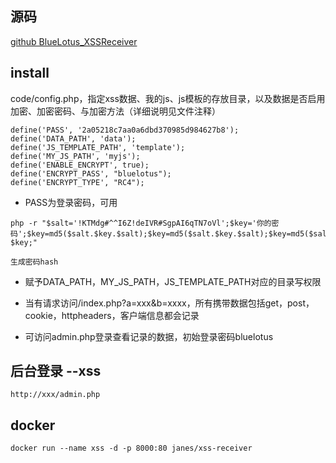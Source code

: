 
## 源码

[github BlueLotus_XSSReceiver][1]

## install

code/config.php，指定xss数据、我的js、js模板的存放目录，以及数据是否启用加密、加密密码、与加密方法（详细说明见文件注释）

```
define('PASS', '2a05218c7aa0a6dbd370985d984627b8');
define('DATA_PATH', 'data');
define('JS_TEMPLATE_PATH', 'template');
define('MY_JS_PATH', 'myjs');
define('ENABLE_ENCRYPT', true);
define('ENCRYPT_PASS', "bluelotus");
define('ENCRYPT_TYPE', "RC4");
```

* PASS为登录密码，可用

```
php -r "$salt='!KTMdg#^^I6Z!deIVR#SgpAI6qTN7oVl';$key='你的密码';$key=md5($salt.$key.$salt);$key=md5($salt.$key.$salt);$key=md5($salt.$key.$salt);echo $key;"

生成密码hash
```

* 赋予DATA_PATH，MY_JS_PATH，JS_TEMPLATE_PATH对应的目录写权限

* 当有请求访问/index.php?a=xxx&b=xxxx，所有携带数据包括get，post，cookie，httpheaders，客户端信息都会记录

* 可访问admin.php登录查看记录的数据，初始登录密码bluelotus

## 后台登录 --xss

```
http://xxx/admin.php
```

## docker

```
docker run --name xss -d -p 8000:80 janes/xss-receiver
```

[1]: https://github.com/firesunCN/BlueLotus_XSSReceiver